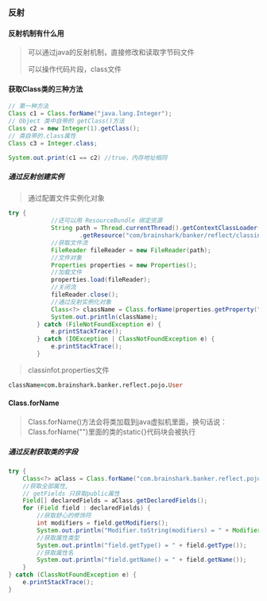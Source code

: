 ### 反射

#### 反射机制有什么用

> 可以通过java的反射机制，直接修改和读取字节码文件
>
> 可以操作代码片段，class文件

#### 获取Class类的三种方法

```java
// 第一种方法
Class c1 = Class.forName("java.lang.Integer");
// Object 类中自带的 getClass()方法
Class c2 = new Integer(1).getClass();
// 类自带的.class属性
Class c3 = Integer.class;

System.out.print(c1 == c2) //true，内存地址相同
```

##### 通过反射创建实例

> 通过配置文件实例化对象

```java
try {
    		//还可以用 ResourceBundle 绑定资源
    		String path = Thread.currentThread().getContextClassLoader()
                    .getResource("com/brainshark/banker/reflect/classinfo.properties").getPath();
            //获取文件流
            FileReader fileReader = new FileReader(path);
            //文件对象
            Properties properties = new Properties();
            //加载文件
            properties.load(fileReader);
            //关闭流
            fileReader.close();
            //通过反射实例化对象
            Class<?> className = Class.forName(properties.getProperty("className"));
            System.out.println(className);
        } catch (FileNotFoundException e) {
            e.printStackTrace();
        } catch (IOException | ClassNotFoundException e) {
            e.printStackTrace();
        }
```

> classinfot.properties文件

```pro
className=com.brainshark.banker.reflect.pojo.User
```

#### Class.forName

> Class.forName()方法会将类加载到java虚拟机里面，换句话说：Class.forName("")里面的类的static{}代码块会被执行

##### 通过反射获取类的字段

```java
try {
    Class<?> aClass = Class.forName("com.brainshark.banker.reflect.pojo.User");
    //获取全部属性,
    // getFields 只获取public属性
    Field[] declaredFields = aClass.getDeclaredFields();
    for (Field field : declaredFields) {
        //获取舒心的修饰符
        int modifiers = field.getModifiers();
        System.out.println("Modifier.toString(modifiers) = " + Modifier.toString(modifiers));
        //获取属性类型
        System.out.println("field.getType() = " + field.getType());
        //获取属性名
        System.out.println("field.getName() = " + field.getName());
    }
} catch (ClassNotFoundException e) {
    e.printStackTrace();
}
```

